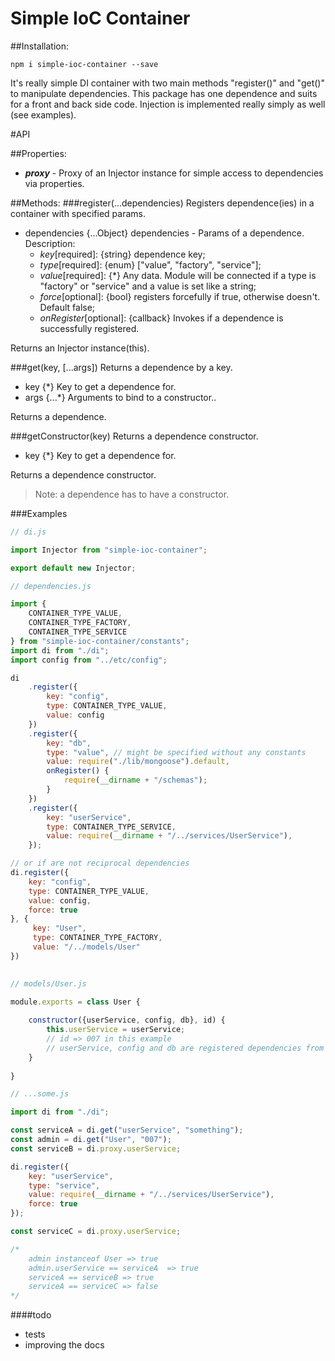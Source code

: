 # Simple IoC Container
##Installation:
````
npm i simple-ioc-container --save
````
It's really simple DI container with two main methods "register()" and "get()"
to manipulate dependencies. This package has one dependence and suits for
a front and back side code. Injection is implemented really simply as well (see examples). 

#API

##Properties:
* **_proxy_** - Proxy of an Injector instance for simple access to dependencies
                via properties.


##Methods:
###register(...dependencies)
Registers dependence(ies) in a container with specified params.
* dependencies {...Object} dependencies - Params of a dependence. Description:
  * _key_[required]: {string} dependence key;
  * _type_[required]: {enum} ["value", "factory", "service"];
  * _value_[required]: {*} Any data. Module will be connected if a type is 
  "factory" or "service" and a value is set like a string;
  * _force_[optional]: {bool} registers forcefully if true, otherwise doesn't. 
  Default false;
  * _onRegister_[optional]: {callback} Invokes if a dependence is successfully 
  registered.

Returns an Injector instance(this).


###get(key, [...args])
Returns a dependence by a key.
* key {*} Key to get a dependence for.
* args {...*} Arguments to bind to a constructor..

Returns a dependence.


###getConstructor(key)
Returns a dependence constructor.
* key {*} Key to get a dependence for.

Returns a dependence constructor.
>Note: a dependence has to have a constructor.



###Examples

````javascript
// di.js

import Injector from "simple-ioc-container";

export default new Injector;

````

````javascript
// dependencies.js

import {
    CONTAINER_TYPE_VALUE,
    CONTAINER_TYPE_FACTORY,
    CONTAINER_TYPE_SERVICE
} from "simple-ioc-container/constants";
import di from "./di";
import config from "../etc/config";

di
    .register({
        key: "config",
        type: CONTAINER_TYPE_VALUE,
        value: config
    })
    .register({
        key: "db",
        type: "value", // might be specified without any constants
        value: require("./lib/mongoose").default,
        onRegister() {
            require(__dirname + "/schemas");
        }
    })
    .register({
        key: "userService",
        type: CONTAINER_TYPE_SERVICE,
        value: require(__dirname + "/../services/UserService"),
    });

// or if are not reciprocal dependencies
di.register({
    key: "config",
    type: CONTAINER_TYPE_VALUE,
    value: config,
    force: true
}, {
     key: "User",
     type: CONTAINER_TYPE_FACTORY,
     value: "/../models/User"
})
    
````

````javascript
// models/User.js

module.exports = class User {
   
    constructor({userService, config, db}, id) {
        this.userService = userService;
        // id => 007 in this example
        // userService, config and db are registered dependencies from di
    }
    
}

````

````javascript
// ...some.js

import di from "./di";

const serviceA = di.get("userService", "something");
const admin = di.get("User", "007");
const serviceB = di.proxy.userService;

di.register({
    key: "userService",
    type: "service",
    value: require(__dirname + "/../services/UserService"),
    force: true
});

const serviceC = di.proxy.userService;

/*
    admin instanceof User => true
    admin.userService == serviceA  => true
    serviceA == serviceB => true
    serviceA == serviceC => false
*/

````

####todo
* tests
* improving the docs

